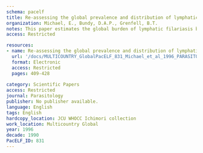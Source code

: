```yaml
---
schema: pacelf
title: Re-assessing the global prevalence and distribution of lymphatic filariasis
organization: Michael, E., Bundy, D.A.P., Grenfell, B.T.
notes: This paper estimates the global burden of lymphatic filariasis based on a review of the published literature on infection and disease surveys. A method for aggregating and projecting prevalence data from individual studies to national, regional and global levels, which also facilitates the estimation of gender and age-specific burdens, is presented. The method weights in favour of the larger, and hence presumbably more reliable, studies and relies on estimated empirical relationships between gender, age, infection and disease in order to correct studies with incomplete data. The results presented here suggest that although the overall prevalence of filariasis cases is 2.0% globally (approximately totalling 119 million cases), the disease continues to be of considerable local importance, particularly in India and Sub-Saharan Africa. Estimates by age and gender clearly show that, unlike other helminth infections, filariasis is mainly a disease of the adult and older age-classes and appears to be more prevalent in males. This work suggests that the derivation of more accurate estimates of the burden of filariasis will require a better understanding of both the epidemiology and the spatial aspects of infection and disease. It also suggests that filariasis is preventable based on a geographically targeted strategy for control.
access: Restricted

resources:
- name: Re-assessing the global prevalence and distribution of lymphatic filariasis
  url: '/docs/MULTICOUNTRY_GlobalPacELF_831_Michael_et_al_1996_PARASITOLOGY_Re_asessing_the_global_burden_of_LF.txt'
  format: Electronic
  access: Restricted
  pages: 409-428
 
category: Scientific Papers
access: Restricted
journal: Parasitology
publisher: No publisher available. 
language: English 
tags: English 
hardcopy_location: JCU WHOCC Ichimori collection
work_location: Multicountry Global
year: 1996
decade: 1990
PacELF_ID: 831
---
```

